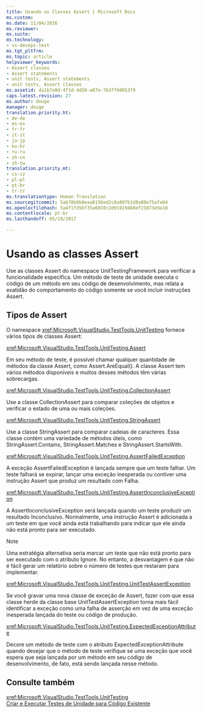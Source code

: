 ```yaml
---
title: Usando as Classes Assert | Microsoft Docs
ms.custom: 
ms.date: 11/04/2016
ms.reviewer: 
ms.suite: 
ms.technology:
- vs-devops-test
ms.tgt_pltfrm: 
ms.topic: article
helpviewer_keywords:
- Assert classes
- Assert statements
- unit tests, Assert statements
- unit tests, Assert classes
ms.assetid: da1b7a0d-4f1d-4d50-a07e-7b3ff60053f9
caps.latest.revision: 27
ms.author: douge
manager: douge
translation.priority.ht:
- de-de
- es-es
- fr-fr
- it-it
- ja-jp
- ko-kr
- ru-ru
- zh-cn
- zh-tw
translation.priority.mt:
- cs-cz
- pl-pl
- pt-br
- tr-tr
ms.translationtype: Human Translation
ms.sourcegitcommit: 5ab78b6b8eaa8156ed2c8a807b1d8a80e75afa84
ms.openlocfilehash: 5a4f1fd5bf35a6010c2d919194b8ef21073e9a18
ms.contentlocale: pt-br
ms.lasthandoff: 05/19/2017

---
```

# <a name="using-the-assert-classes"></a>Usando as classes Assert
Use as classes Assert do namespace UnitTestingFramework para verificar a funcionalidade específica. Um método de teste de unidade executa o código de um método em seu código de desenvolvimento, mas relata a exatidão do comportamento do código somente se você incluir instruções Assert.  
  
## <a name="kinds-of-asserts"></a>Tipos de Assert  
 O namespace <xref:Microsoft.VisualStudio.TestTools.UnitTesting> fornece vários tipos de classes Assert:  
  
 <xref:Microsoft.VisualStudio.TestTools.UnitTesting.Assert>  
  
 Em seu método de teste, é possível chamar qualquer quantidade de métodos da classe Assert, como Assert.AreEqual(). A classe Assert tem vários métodos disponíveis e muitos desses métodos têm várias sobrecargas.  
  
 <xref:Microsoft.VisualStudio.TestTools.UnitTesting.CollectionAssert>  
  
 Use a classe CollectionAssert para comparar coleções de objetos e verificar o estado de uma ou mais coleções.  
  
 <xref:Microsoft.VisualStudio.TestTools.UnitTesting.StringAssert>  
  
 Use a classe StringAssert para comparar cadeias de caracteres. Essa classe contém uma variedade de métodos úteis, como StringAssert.Contains, StringAssert.Matches e StringAssert.StartsWith.  
  
 <xref:Microsoft.VisualStudio.TestTools.UnitTesting.AssertFailedException>  
  
 A exceção AssertFailedException é lançada sempre que um teste falhar. Um teste falhará se expirar, lançar uma exceção inesperada ou contiver uma instrução Assert que produz um resultado com Falha.  
  
 <xref:Microsoft.VisualStudio.TestTools.UnitTesting.AssertInconclusiveException>  
  
 A AssertInconclusiveException será lançada quando um teste produzir um resultado Inconclusivo. Normalmente, uma instrução Assert é adicionada a um teste em que você ainda está trabalhando para indicar que ele ainda não está pronto para ser executado.  
  
> [!NOTE]
>  Uma estratégia alternativa seria marcar um teste que não está pronto para ser executado com o atributo Ignore. No entanto, a desvantagem é que não é fácil gerar um relatório sobre o número de testes que restaram para implementar.  
  
 <xref:Microsoft.VisualStudio.TestTools.UnitTesting.UnitTestAssertException>  
  
 Se você gravar uma nova classe de exceção de Assert, fazer com que essa classe herde da classe base UnitTestAssertException torna mais fácil identificar a exceção como uma falha de asserção em vez de uma exceção inesperada lançada do teste ou código de produção.  
  
 <xref:Microsoft.VisualStudio.TestTools.UnitTesting.ExpectedExceptionAttribute>  
  
 Decore um método de teste com o atributo ExpectedExceptionAttribute quando desejar que o método de teste verifique se uma exceção que você espera que seja lançada por um método em seu código de desenvolvimento, de fato, está sendo lançada nesse método.  
  
## <a name="see-also"></a>Consulte também  
 <xref:Microsoft.VisualStudio.TestTools.UnitTesting>   
 [Criar e Executar Testes de Unidade para Código Existente](http://msdn.microsoft.com/en-us/e8370b93-085b-41c9-8dec-655bd886f173)

